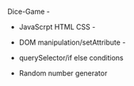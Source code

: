 Dice-Game -


- JavaScrpt HTML CSS -
  
- DOM manipulation/setAttribute -
  
- querySelector/if else conditions 
  
- Random number generator 



